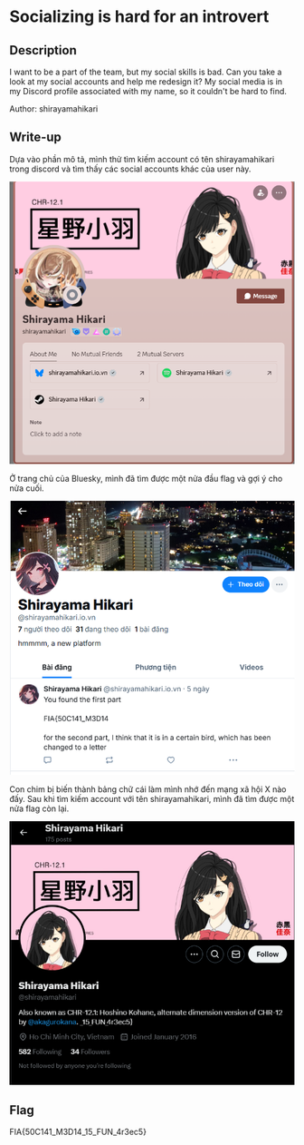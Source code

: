 # Socializing is hard for an introvert
## Description
I want to be a part of the team, but my social skills is bad. Can you take a look at my social accounts and help me redesign it? My social media is in my Discord profile associated with my name, so it couldn't be hard to find.

Author: shirayamahikari

## Write-up
Dựa vào phần mô tả, mình thử tìm kiếm account có tên shirayamahikari trong discord và tìm thấy các social accounts khác của user này.

![1](https://github.com/tlmt009147/2025-Tech-Test/blob/31dfaaba59ee79738d3ecc02ff8a8c946a5898b8/misc/Socializing%20is%20hard%20for%20an%20introvert/assets/1.png)

Ở trang chủ của Bluesky, mình đã tìm được một nửa đầu flag và gợi ý cho nửa cuối.

![2](https://github.com/tlmt009147/2025-Tech-Test/blob/31dfaaba59ee79738d3ecc02ff8a8c946a5898b8/misc/Socializing%20is%20hard%20for%20an%20introvert/assets/2.png)

Con chim bị biến thành bảng chữ cái làm mình nhớ đến mạng xã hội X nào đấy. Sau khi tìm kiếm account với tên shirayamahikari, mình đã tìm được một nửa flag còn lại.

![3](https://github.com/tlmt009147/2025-Tech-Test/blob/31dfaaba59ee79738d3ecc02ff8a8c946a5898b8/misc/Socializing%20is%20hard%20for%20an%20introvert/assets/3.png)

## Flag
FIA{50C141_M3D14_15_FUN_4r3ec5}


